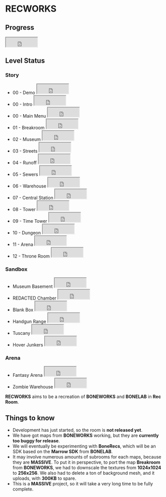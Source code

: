 # RECWORKS


## **Progress**

<iframe width="100" height="30" scrolling="no" src="https://joysteem.web.app/percentages/webpage/index.html#bar"></iframe> 

## Level Status

### Story 
- 00 - Demo <iframe width="100" height="30" scrolling="no" src="https://joysteem.web.app/percentages/indiv/demo.html#bar"></iframe> 
- 00 - Intro <iframe width="100" height="30" scrolling="no" src="https://joysteem.web.app/percentages/indiv/intro.html#bar"></iframe> 
- 00 - Main Menu <iframe width="100" height="30" scrolling="no" src="https://joysteem.web.app/percentages/indiv/mainmenu.html#bar"></iframe> 
- 01 - Breakroom <iframe width="100" height="30" scrolling="no" src="https://joysteem.web.app/percentages/indiv/breakroom.html#bar"></iframe> 
- 02 - Museum <iframe width="100" height="30" scrolling="no" src="https://joysteem.web.app/percentages/indiv/museum.html#bar"></iframe> 
- 03 - Streets <iframe width="100" height="30" scrolling="no" src="https://joysteem.web.app/percentages/indiv/streets.html#bar"></iframe> 
- 04 - Runoff <iframe width="100" height="30" scrolling="no" src="https://joysteem.web.app/percentages/indiv/runoff.html#bar"></iframe> 
- 05 - Sewers <iframe width="100" height="30" scrolling="no" src="https://joysteem.web.app/percentages/indiv/sewers.html#bar"></iframe> 
- 06 - Warehouse <iframe width="100" height="30" scrolling="no" src="https://joysteem.web.app/percentages/indiv/warehouse.html#bar"></iframe> 
- 07 - Central Station <iframe width="100" height="30" scrolling="no" src="https://joysteem.web.app/percentages/indiv/centralstation.html#bar"></iframe> 
- 08 - Tower <iframe width="100" height="30" scrolling="no" src="https://joysteem.web.app/percentages/indiv/tower.html#bar"></iframe> 
- 09 - Time Tower <iframe width="100" height="30" scrolling="no" src="https://joysteem.web.app/percentages/indiv/timetower.html#bar"></iframe> 
- 10 - Dungeon <iframe width="100" height="30" scrolling="no" src="https://joysteem.web.app/percentages/indiv/dungeon.html#bar"></iframe> 
- 11 - Arena <iframe width="100" height="30" scrolling="no" src="https://joysteem.web.app/percentages/indiv/arena.html#bar"></iframe> 
- 12 - Throne Room <iframe width="100" height="30" scrolling="no" src="https://joysteem.web.app/percentages/indiv/throneroom.html#bar"></iframe> 

### Sandbox
- Museum Basement <iframe width="100" height="30" scrolling="no" src="https://joysteem.web.app/percentages/indiv/museumbasement.html#bar"></iframe> 
- REDACTED Chamber <iframe width="100" height="30" scrolling="no" src="https://joysteem.web.app/percentages/indiv/redactedchamber.html#bar"></iframe> 
- Blank Box <iframe width="100" height="30" scrolling="no" src="https://joysteem.web.app/percentages/indiv/blankbox.html#bar"></iframe> 
- Handgun Range <iframe width="100" height="30" scrolling="no" src="https://joysteem.web.app/percentages/indiv/handgunrange.html#bar"></iframe> 
- Tuscany <iframe width="100" height="30" scrolling="no" src="https://joysteem.web.app/percentages/indiv/tuscany.html#bar"></iframe> 
- Hover Junkers <iframe width="100" height="30" scrolling="no" src="https://joysteem.web.app/percentages/indiv/hoverjunkers.html#bar"></iframe> 

### Arena
- Fantasy Arena <iframe width="100" height="30" scrolling="no" src="https://joysteem.web.app/percentages/indiv/fantasyarena.html#bar"></iframe> 
- Zombie Warehouse <iframe width="100" height="30" scrolling="no" src="https://joysteem.web.app/percentages/indiv/zombiewarehouse.html#bar"></iframe><br/> 

**RECWORKS** aims to be a recreation of **BONEWORKS** and **BONELAB** in **Rec Room**. 

## Things to know
- Development has just started, so the room is **not released yet**.
- We have got maps from **BONEWORKS** working, but they are **currently too buggy for release**.
- We will eventually be experimenting with **BoneRecs**, which will be an SDK based on the **Marrow SDK** from **BONELAB**.
- It may involve numerous amounts of subrooms for each maps, because they are **MASSIVE**. To put it in perspective, to port the map **Breakroom** from **BONEWORKS**, we had to downscale the textures from **1024x1024** to **256x256**. We also had to delete a ton of background mesh, and it uploads, with **300KB** to spare.
- This is a **MASSIVE** project, so it will take a very long time to be fully complete.
